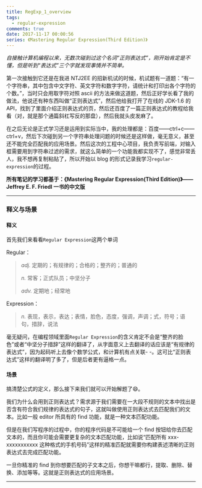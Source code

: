 ```yaml
---
title: RegExp_1_overview
tags:
  - regular-expression
comments: true
date: 2017-11-17 00:00:56
series: 《Mastering Regular Expression(Third Edition)》
---
```


_自接触计算机编程以来，无数次碰到过这个名词“正则表达式”，刚开始肯定是不懂，但是听到“表达式”三个字就发现事情并不简单。_

<!-- more -->

第一次接触到它还是在我进 NTJ2EE 的招新机试的时候，机试题有一道题：“有一个字符串，其中包含中文字符、英文字符和数字字符，请统计和打印出各个字符的个数。”，当时只会用取字符对照 ascii 的方法来做这道题，然后正好学长看了我的做法，他说还有种东西叫做“正则表达式”，然后他给我打开了在线的 JDK-1.6 的 API，找到了里面介绍正则表达式的页，然后还百度了一篇正则表达式的教程给我看（对，就是那个通篇斜杠写反的那盘），然后我就头皮发麻了。

在之后无论是正式学习还是运用到实际当中，我的处理都是：百度——ctrl+c——ctrl+v，然后下次碰到另一个字符串处理问题的时候还是这样做，毫无意义，甚至还不能完全匹配我的应用场景。然后这次的工程中心项目，我负责写前端，对输入框需要用到字符串过滤的需求，就这么简单的一个功能我都实现不了，感觉非常丢人，我不想再复制粘贴了，所以开始以 blog 的形式记录我学习`regular-expression`的过程。

**所有笔记的学习都基于：《Mastering Regular Expression(Third Edition)》——Jeffrey E. F. Friedl 一书的中文版**

---

### 释义与场景

#### 释义

首先我们来看看`Regular Expression`这两个单词

Regular：

> _adj._ 定期的；有规律的；合格的；整齐的；普通的
>
> _n._ 常客；正式队员；中坚分子
>
> _adv._ 定期地；经常地

Expression：

> _n._ 表现，表示，表达；表情，脸色，态度，强调，声调；式，符号；语句，措辞，说法

毫无疑问，在编程领域里面`Regular Expression`的含义肯定不会是“整齐的脸色”或者“中坚分子措辞”这样的翻译了，从字面意义上去翻译的话应该是“有规律的表达式”，因为起码听上去像个数学公式，和计算机有点关联- -。这可比“正则表达式”这样的翻译明了多了，但是后者更有逼格一点。

#### 场景

搞清楚公式的定义，那么接下来我们就可以开始解题了:smile:。

我们为什么会用到正则表达式？需求源于我们需要在一大段不规则的文本中找出是否含有符合我们规律的表达式的句子，这就叫做使用正则表达式去匹配我们的文本。比如一般 editor 所具有的 find 功能，就是一种文本匹配功能。

但是在我们写程序的过程中，你的程序代码是不可能给一个 find 按钮给你去匹配文本的，而且你可能会需要更复杂的文本匹配功能，比如说“匹配所有 xxx-xxxxxxxxxxx 这种格式的手机号码”这样的精准匹配就需要你构建表述清晰的正则表达式去完成匹配功能。

一旦你精准的 find 到你想要匹配的子文本之后，你想干嘛都行，提取、删除、替换、添加等等。这就是正则表达式的应用场景。

---
